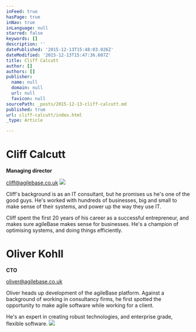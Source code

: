 ```yaml
---
inFeed: true
hasPage: true
inNav: true
inLanguage: null
starred: false
keywords: []
description: ''
datePublished: '2015-12-13T15:48:03.026Z'
dateModified: '2015-12-13T15:47:36.607Z'
title: Cliff Calcutt
author: []
authors: []
publisher:
  name: null
  domain: null
  url: null
  favicon: null
sourcePath: _posts/2015-12-13-cliff-calcutt.md
published: true
url: cliff-calcutt/index.html
_type: Article

---
```

# Cliff Calcutt

**Managing director**

cliff@agilebase.co.uk
![](https://the-grid-user-content.s3-us-west-2.amazonaws.com/01957de8-a93f-4e39-87de-4aaeedf293ea.jpg)

Cliff's background is as an IT consultant, but he promises us he's one of the good guys. He's worked with hundreds of businesses, big and small to make sense of their systems, and power up the way they use IT.

Cliff spent the first 20 years of his career as a successful entrepreneur, and makes sure agileBase makes sense for businesses. He's a champion of optimising systems, and doing things efficiently.

# Oliver Kohll

**CTO**

oliver@agilebase.co.uk

Oliver heads up development of the agileBase platform. Against a background of working in consultancy firms, he first spotted the opportunity to make agile software while working for a client.

He's an expert in creating robust technologies, and enterprise grade, flexible software.
![](https://the-grid-user-content.s3-us-west-2.amazonaws.com/a8a755fd-ac1c-4273-b009-7c2b919adeef.jpg)